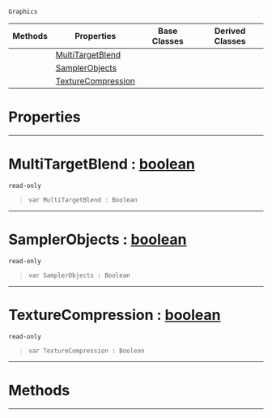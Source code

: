  `Graphics`

|Methods|Properties|Base Classes|Derived Classes|
|---|---|---|---|
| |[ MultiTargetBlend](https://github.com/zeroengineteam/ZeroDocs/blob/master/code_reference/class_reference/graphicsdriversupport.markdown#multitargetblend-zero-en)| | |
| |[ SamplerObjects](https://github.com/zeroengineteam/ZeroDocs/blob/master/code_reference/class_reference/graphicsdriversupport.markdown#samplerobjects-zero-engi)| | |
| |[ TextureCompression](https://github.com/zeroengineteam/ZeroDocs/blob/master/code_reference/class_reference/graphicsdriversupport.markdown#texturecompression-zero)| | |


 #  Properties


---  
 #  MultiTargetBlend : [boolean](https://github.com/zeroengineteam/ZeroDocs/blob/master/code_reference/zilch_base_types/boolean.markdown)

 `read-only`

> 
> ``` lang=cpp, name=Zilch
> var MultiTargetBlend : Boolean


---  
 #  SamplerObjects : [boolean](https://github.com/zeroengineteam/ZeroDocs/blob/master/code_reference/zilch_base_types/boolean.markdown)

 `read-only`

> 
> ``` lang=cpp, name=Zilch
> var SamplerObjects : Boolean


---  
 #  TextureCompression : [boolean](https://github.com/zeroengineteam/ZeroDocs/blob/master/code_reference/zilch_base_types/boolean.markdown)

 `read-only`

> 
> ``` lang=cpp, name=Zilch
> var TextureCompression : Boolean


---  
 #  Methods


---  
 

 